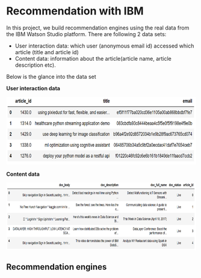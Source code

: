 # Recommendation with IBM
In this project, we build recommendation engines using the real data from the IBM Watson Studio platform. There are following 2 data sets:

- User interaction data: which user (anonymous email id) accessed which article (title and article id)
- Content data: information about the article(article name, article description etc).

Below is the glance into the data set

<b>User interaction data</b>

<img src="https://github.com/yukiteb/Data-Science-Nanodegree/blob/master/Recommendation%20with%20IBM/user-interaction-data.PNG" width="600" height="180" title="User interaction data">

<b>Content data</b>

<img src="https://github.com/yukiteb/Data-Science-Nanodegree/blob/master/Recommendation%20with%20IBM/content-data.PNG" width="900" height="180">

## Recommendation engines


